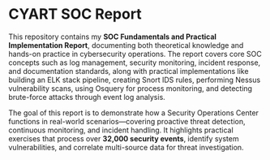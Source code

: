 # CYART SOC Report

This repository contains my **SOC Fundamentals and Practical Implementation Report**, documenting both theoretical knowledge and hands-on practice in cybersecurity operations. The report covers core SOC concepts such as log management, security monitoring, incident response, and documentation standards, along with practical implementations like building an ELK stack pipeline, creating Snort IDS rules, performing Nessus vulnerability scans, using Osquery for process monitoring, and detecting brute-force attacks through event log analysis.

The goal of this report is to demonstrate how a Security Operations Center functions in real-world scenarios—covering proactive threat detection, continuous monitoring, and incident handling. It highlights practical exercises that process over **32,000 security events**, identify system vulnerabilities, and correlate multi-source data for threat investigation.  

